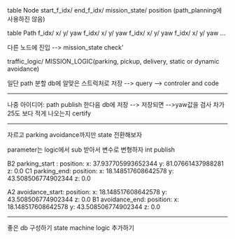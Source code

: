 table Node
start_f_idx/ end_f_idx/ mission_state/ position (path_planning에 사용하진 않음)

table Path
f_idx/ x/ y/ yaw
f_idx/ x/ y/ yaw
f_idx/ x/ y/ yaw
f_idx/ x/ y/ yaw
...

다른 노드에 진입 --> mission_state check'


traffic_logic/ MISSION_LOGIC(parking, pickup, delivery, static or dynamic avoidance)


일단  path 분할 db에 알맞은 스트럭처로 저장 --> query --> controler and code 



-------------------
나중 아이디어:
path publish 한다음 db에 저장 
--> 저장되면
-->yaw값을 검사 차가 25도 보다 적게 나오는지 certify

---------------------------------------------------------------------------
자르고 parking avoidance까지만 state 전환해보자


parameter는 logic에서 sub 받아서 변수로 변형하자 int publish

 B2 parking_start :     position:
      x: 37.937705993652344
      y: 81.07661437988281
      z: 0.0
  C1 parking_end:     position:
      x: 18.148517608642578
      y: 43.508506774902344
      z: 0.0

A2 avoidance_start:     position:
      x: 18.148517608642578
      y: 43.508506774902344
      z: 0.0
B1 avoidance_end:     position:
      x: 18.148517608642578
      y: 43.508506774902344
      z: 0.0


---------------------------------------------------------------------
 좋은 db 구성하기
state machine logic 추가하기
